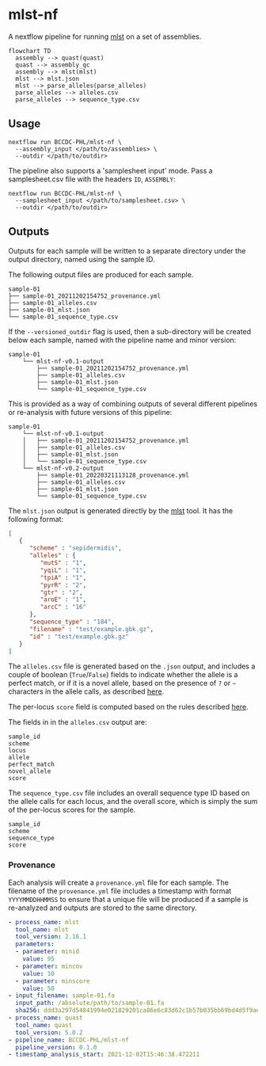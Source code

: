 # mlst-nf
A nextflow pipeline for running [mlst](https://github.com/tseemann/mlst) on a set of assemblies.

```mermaid
flowchart TD
  assembly --> quast(quast)
  quast --> assembly_qc
  assembly --> mlst(mlst)
  mlst --> mlst.json
  mlst --> parse_alleles(parse_alleles)
  parse_alleles --> alleles.csv
  parse_alleles --> sequence_type.csv
```

## Usage

```
nextflow run BCCDC-PHL/mlst-nf \
  --assembly_input </path/to/assemblies> \
  --outdir </path/to/outdir>
```

The pipeline also supports a 'samplesheet input' mode. Pass a samplesheet.csv file with the headers `ID`, `ASSEMBLY`:

```
nextflow run BCCDC-PHL/mlst-nf \
  --samplesheet_input </path/to/samplesheet.csv> \
  --outdir </path/to/outdir>
```

## Outputs

Outputs for each sample will be written to a separate directory under the output directory, named using the sample ID.

The following output files are produced for each sample.

```
sample-01
├── sample-01_20211202154752_provenance.yml
├── sample-01_alleles.csv
├── sample-01_mlst.json
└── sample-01_sequence_type.csv
```

If the `--versioned_outdir` flag is used, then a sub-directory will be created below each sample, named with the pipeline name and minor version:

```
sample-01
    └── mlst-nf-v0.1-output
        ├── sample-01_20211202154752_provenance.yml
        ├── sample-01_alleles.csv     
        ├── sample-01_mlst.json	      
        └── sample-01_sequence_type.csv
```

This is provided as a way of combining outputs of several different pipelines or re-analysis with future versions of this pipeline:

```
sample-01
    └── mlst-nf-v0.1-output
    │   ├── sample-01_20211202154752_provenance.yml
    │   ├── sample-01_alleles.csv
    │   ├── sample-01_mlst.json
    │   └── sample-01_sequence_type.csv
    └── mlst-nf-v0.2-output
        ├── sample-01_20220321113128_provenance.yml
        ├── sample-01_alleles.csv
        ├── sample-01_mlst.json
        └── sample-01_sequence_type.csv
```

The `mlst.json` output is generated directly by the [mlst](https://github.com/tseemann/mlst) tool.
It has the following format:

```json
[
   {
      "scheme" : "sepidermidis",
      "alleles" : {
         "mutS" : "1",
         "yqiL" : "1",
         "tpiA" : "1",
         "pyrR" : "2",
         "gtr" : "2",
         "aroE" : "1",
         "arcC" : "16"
      },
      "sequence_type" : "184",
      "filename" : "test/example.gbk.gz",
      "id" : "test/example.gbk.gz"
   }
]
```

The `alleles.csv` file is generated based on the `.json` output, and includes a couple of boolean (`True`/`False`) fields to indicate
whether the allele is a perfect match, or if it is a novel allele, based on the presence of `?` or `~` characters in the allele calls, as described
[here](https://github.com/tseemann/mlst#missing-data).

The per-locus `score` field is computed based on the rules described [here](https://github.com/tseemann/mlst#scoring-system).

The fields in in the `alleles.csv` output are:

```
sample_id
scheme
locus
allele
perfect_match
novel_allele
score
```

The `sequence_type.csv` file includes an overall sequence type ID based on the allele calls for each locus, and the overall
score, which is simply the sum of the per-locus scores for the sample.

```
sample_id
scheme
sequence_type
score
```

### Provenance
Each analysis will create a `provenance.yml` file for each sample. The filename of the `provenance.yml` file includes
a timestamp with format `YYYYMMDDHHMMSS` to ensure that a unique file will be produced if a sample is re-analyzed and outputs
are stored to the same directory.

```yml
- process_name: mlst
  tool_name: mlst
  tool_version: 2.16.1
  parameters:
  - parameter: minid
    value: 95
  - parameter: mincov
    value: 10
  - parameter: minscore
    value: 50
- input_filename: sample-01.fa
  input_path: /absolute/path/to/sample-01.fa
  sha256: ddd3a297d54841994e021829201ca86e6c83d62c1b57b035bb69bd4d5f9ae279
- process_name: quast
  tool_name: quast
  tool_version: 5.0.2
- pipeline_name: BCCDC-PHL/mlst-nf
  pipeline_version: 0.1.0
- timestamp_analysis_start: 2021-12-02T15:46:38.472211
```
